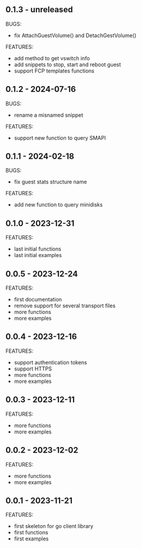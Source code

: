 ## 0.1.3 - unreleased

BUGS:
 * fix AttachGuestVolume() and DetachGestVolume()

FEATURES:
 * add method to get vswitch info
 * add snippets to stop, start and reboot guest
 * support FCP templates functions


## 0.1.2 - 2024-07-16

BUGS:
 * rename a misnamed snippet

FEATURES:
 * support new function to query SMAPI


## 0.1.1 - 2024-02-18

BUGS:
 * fix guest stats structure name

FEATURES:
 * add new function to query minidisks


## 0.1.0 - 2023-12-31

FEATURES:
 * last initial functions
 * last initial examples


## 0.0.5 - 2023-12-24

FEATURES:
 * first documentation
 * remove support for several transport files
 * more functions
 * more examples


## 0.0.4 - 2023-12-16

FEATURES:
 * support authentication tokens
 * support HTTPS
 * more functions
 * more examples


## 0.0.3 - 2023-12-11

FEATURES:
 * more functions
 * more examples


## 0.0.2 - 2023-12-02

FEATURES:
 * more functions
 * more examples


## 0.0.1 - 2023-11-21

FEATURES:
 * first skeleton for go client library
 * first functions
 * first examples
